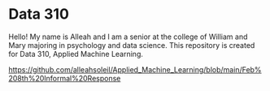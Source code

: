 # Data 310


Hello! My name is Alleah and I am a senior at the college of William and Mary majoring in psychology and data science. This repository is created for Data 310, Applied Machine Learning.




https://github.com/alleahsoleil/Applied_Machine_Learning/blob/main/Feb%208th%20Informal%20Response
